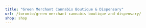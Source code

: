 ```yaml
---
title: "Green Merchant Cannabis Boutique & Dispensary"
url: /toronto/green-merchant-cannabis-boutique-and-dispensary/
shop: shop
---
```

